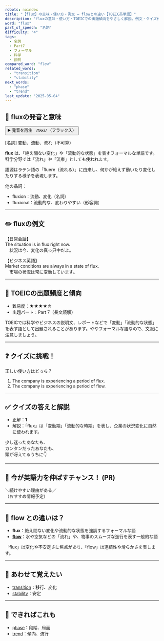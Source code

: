 ```yaml
---
robots: noindex
title: "【flux】の意味・使い方・例文 ― flowとの違い【TOEIC英単語】"
description: "fluxの意味・使い方・TOEICでの出題傾向をやさしく解説。例文・クイズ付きでflowとの違いもわかりやすく学べます。"
word: "flux"
part_of_speech: "名詞"
difficulty: "4"
tags:
  - 名詞
  - Part7
  - フォーマル
  - 科学
  - 説明
compared_word: "flow"
related_words:
  - "transition"
  - "stability"
next_words:
  - "phase"
  - "trend"
last_update: "2025-05-04"
---
```


## 🔰 fluxの発音と意味

<button class="play-audio" onclick="playTTS('flux')">
  <span class="play-audio-main">
    ▶️ 発音を再生　/flʌks/
  </span>
  <span class="play-audio-sub">
    （フラックス）
  </span>
</button>

[名詞] 変動、流動、流れ（不可算）

**flux** は、「絶え間ない変化」や「流動的な状態」を表すフォーマルな単語です。科学分野では「流れ」や「流束」としても使われます。

語源はラテン語の「fluere（流れる）」に由来し、何かが絶えず動いたり変化したりする様子を表現します。

他の品詞：  
- fluxion：流動、変化（名詞）
- fluxional：流動的な、変わりやすい（形容詞）

---

## ✏️ fluxの例文

【日常会話】  
The situation is in flux right now.  
　状況は今、変化の真っ只中だよ。

【ビジネス英語】  
Market conditions are always in a state of flux.  
　市場の状況は常に変動しています。

---

## 🎯 TOEICの出題頻度と傾向

- 難易度：★★★★☆
- 出題パート：Part 7（長文読解）

TOEICでは科学やビジネスの説明文、レポートなどで「変動」「流動的な状態」を表す語として出題されることがあります。ややフォーマルな語なので、文脈に注意しましょう。

---

## ❓ クイズに挑戦！

正しい使い方はどっち？

1. The company is experiencing a period of flux.  
2. The company is experiencing a period of flow.

---

## ✅ クイズの答えと解説

- 正解：**1**
- 解説：「flux」は「変動期」「流動的な時期」を表し、企業の状況変化に自然に使われます。

少し迷ったあなたも、  
カンタンだったあなたも、  
頭が冴えてるうちに👇️

---

## 🚀 今が英語力を伸ばすチャンス！ (PR)

<div class="info-center">
＼続けやすい理由がある／<br>  
（おすすめ情報予定）
</div>

---

## 🤔  flow との違いは？

- **flux**：絶え間ない変化や流動的な状態を強調するフォーマルな語
- **[flow](/flow)**：水や空気などの「流れ」や、物事のスムーズな進行を表す一般的な語

「flux」は変化や不安定さに焦点があり、「flow」は連続性や滑らかさを表します。

---

## 🧩 あわせて覚えたい

- [transition](/transition)：移行、変化
- [stability](/stability)：安定

---

## 📖 できればこれも

- [phase](/phase)：段階、局面
- [trend](/trend)：傾向、流行

<!-- cvid: aid08_bid49 -->
